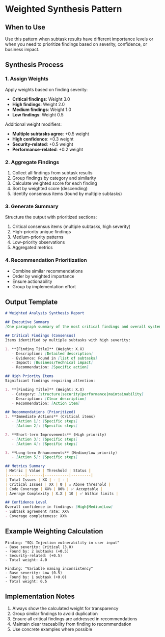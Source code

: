 # Weighted Synthesis Pattern

## When to Use
Use this pattern when subtask results have different importance levels or when you need to prioritize findings based on severity, confidence, or business impact.

## Synthesis Process

### 1. Assign Weights
Apply weights based on finding severity:
- **Critical findings**: Weight 3.0
- **High findings**: Weight 2.0
- **Medium findings**: Weight 1.0
- **Low findings**: Weight 0.5

Additional weight modifiers:
- **Multiple subtasks agree**: +0.5 weight
- **High confidence**: +0.3 weight
- **Security-related**: +0.5 weight
- **Performance-related**: +0.2 weight

### 2. Aggregate Findings
1. Collect all findings from subtask results
2. Group findings by category and similarity
3. Calculate weighted score for each finding
4. Sort by weighted score (descending)
5. Identify consensus items (found by multiple subtasks)

### 3. Generate Summary
Structure the output with prioritized sections:
1. Critical consensus items (multiple subtasks, high severity)
2. High-priority unique findings
3. Medium-priority patterns
4. Low-priority observations
5. Aggregated metrics

### 4. Recommendation Prioritization
- Combine similar recommendations
- Order by weighted importance
- Ensure actionability
- Group by implementation effort

## Output Template
```markdown
# Weighted Analysis Synthesis Report

## Executive Summary
[One paragraph summary of the most critical findings and overall system state]

## Critical Findings (Consensus)
Items identified by multiple subtasks with high severity:

1. **[Finding Title]** (Weight: X.X)
   - Description: [Detailed description]
   - Evidence: Found in [list of subtasks]
   - Impact: [Business/Technical impact]
   - Recommendation: [Specific action]

## High Priority Items
Significant findings requiring attention:

1. **[Finding Title]** (Weight: X.X)
   - Category: [structure|security|performance|maintainability]
   - Description: [Clear description]
   - Recommendation: [Action item]

## Recommendations (Prioritized)
1. **Immediate Actions** (Critical items)
   - [Action 1]: [Specific steps]
   - [Action 2]: [Specific steps]

2. **Short-term Improvements** (High priority)
   - [Action 3]: [Specific steps]
   - [Action 4]: [Specific steps]

3. **Long-term Enhancements** (Medium/Low priority)
   - [Action 5]: [Specific steps]

## Metrics Summary
| Metric | Value | Threshold | Status |
|--------|-------|-----------|---------|
| Total Issues | XX | - | - |
| Critical Issues | XX | 0 | ⚠️ Above threshold |
| Code Coverage | XX% | 80% | ✅ Acceptable |
| Average Complexity | X.X | 10 | ✅ Within limits |

## Confidence Level
Overall confidence in findings: [High|Medium|Low]
- Subtask agreement rate: XX%
- Coverage completeness: XX%
```

## Example Weighting Calculation
```
Finding: "SQL Injection vulnerability in user input"
- Base severity: Critical (3.0)
- Found by: 2 subtasks (+0.5)
- Security-related: (+0.5)
- Total weight: 4.0

Finding: "Variable naming inconsistency"
- Base severity: Low (0.5)
- Found by: 1 subtask (+0.0)
- Total weight: 0.5
```

## Implementation Notes
1. Always show the calculated weight for transparency
2. Group similar findings to avoid duplication
3. Ensure all critical findings are addressed in recommendations
4. Maintain clear traceability from finding to recommendation
5. Use concrete examples where possible